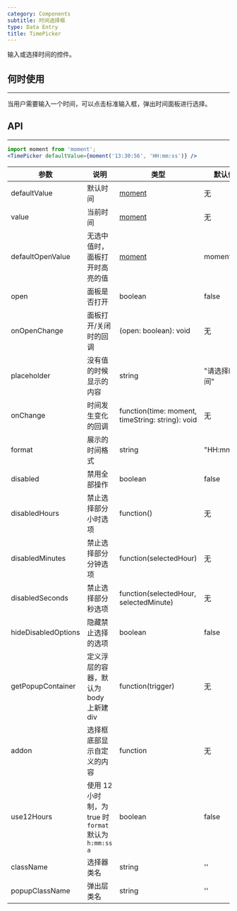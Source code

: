 ```yaml
---
category: Components
subtitle: 时间选择框
type: Data Entry
title: TimePicker
---
```


输入或选择时间的控件。

## 何时使用
--------

当用户需要输入一个时间，可以点击标准输入框，弹出时间面板进行选择。

## API
---

```jsx
import moment from 'moment';
<TimePicker defaultValue={moment('13:30:56', 'HH:mm:ss')} />
```

| 参数                 | 说明 | 类型 | 默认值 |
|---------------------|-----|-----|-------|
| defaultValue        | 默认时间 | [moment](http://momentjs.com/) | 无 |
| value               | 当前时间 | [moment](http://momentjs.com/) | 无 |
| defaultOpenValue    | 无选中值时，面板打开时高亮的值 | [moment](http://momentjs.com/) | moment() |
| open                | 面板是否打开 | boolean | false |
| onOpenChange        | 面板打开/关闭时的回调 | (open: boolean): void | 无 |
| placeholder         | 没有值的时候显示的内容 | string | "请选择时间" |
| onChange            | 时间发生变化的回调     | function(time: moment, timeString: string): void | 无 |
| format              | 展示的时间格式 | string | "HH:mm:ss" |
| disabled            | 禁用全部操作 | boolean | false |
| disabledHours       | 禁止选择部分小时选项 | function() | 无 |
| disabledMinutes     | 禁止选择部分分钟选项 | function(selectedHour) | 无 |
| disabledSeconds     | 禁止选择部分秒选项 | function(selectedHour, selectedMinute) | 无 |
| hideDisabledOptions | 隐藏禁止选择的选项 | boolean | false |
| getPopupContainer   | 定义浮层的容器，默认为 body 上新建 div | function(trigger) | 无 |
| addon | 选择框底部显示自定义的内容 | function | 无 |
| use12Hours | 使用 12 小时制，为 true 时 `format` 默认为 `h:mm:ss a` | boolean | false |
| className | 选择器类名 | string | '' |
| popupClassName | 弹出层类名 | string | '' |

<style>.code-box-demo .ant-time-picker { margin: 0 8px 12px 0; }</style>
